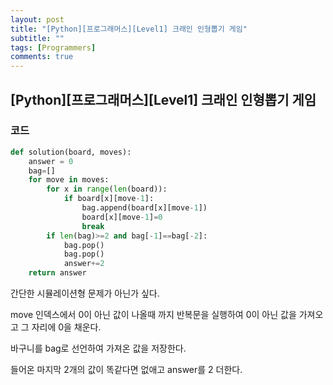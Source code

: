 ```yaml
---
layout: post
title: "[Python][프로그래머스][Level1] 크래인 인형뽑기 게임"
subtitle: ""
tags: [Programmers]
comments: true
---
```


## [Python][프로그래머스][Level1] 크래인 인형뽑기 게임

### 코드

```python
def solution(board, moves):
    answer = 0
    bag=[]
    for move in moves:
        for x in range(len(board)):
            if board[x][move-1]:
                bag.append(board[x][move-1])
                board[x][move-1]=0
                break
        if len(bag)>=2 and bag[-1]==bag[-2]:
            bag.pop()
            bag.pop()
            answer+=2
    return answer
```

간단한 시뮬레이션형 문제가 아닌가 싶다.

move 인덱스에서 0이 아닌 값이 나올때 까지 반복문을 실행하여 0이 아닌 값을 가져오고 그 자리에 0을 채운다.

바구니를 bag로 선언하여 가져온 값을 저장한다.

들어온 마지막 2개의 값이 똑같다면 없애고 answer를 2 더한다.

